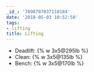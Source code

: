 ```yaml
---
_id_: '7898707037110184'
date: '2018-05-03 10:52:58'
tags:
- lifting
title: Lifting
---
```


- Deadlift: {% w 3x5@295lb %}
- Clean: {% w 3x5@135lb %}
- Bench: {% w 3x5@170lb %}
